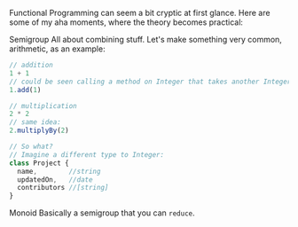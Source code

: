 Functional Programming can seem a bit cryptic at first glance. Here are some of my aha moments, where the theory becomes practical:

Semigroup
All about combining stuff. Let's make something very common, arithmetic, as an example:

```javascript
// addition
1 + 1
// could be seen calling a method on Integer that takes another Integer
1.add(1)

// multiplication
2 * 2
// same idea:
2.multiplyBy(2)

// So what?
// Imagine a different type to Integer:
class Project {
  name,        //string
  updatedOn,   //date
  contributors //[string]
}
```

Monoid
Basically a semigroup that you can `reduce`. 

```javascript
```
<!--stackedit_data:
eyJoaXN0b3J5IjpbLTE3Mjk4Mzk2NzFdfQ==
-->